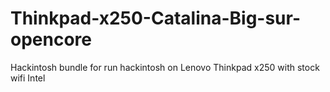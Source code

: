 # Thinkpad-x250-Catalina-Big-sur-opencore
Hackintosh bundle for run hackintosh on Lenovo Thinkpad x250 with stock wifi Intel
